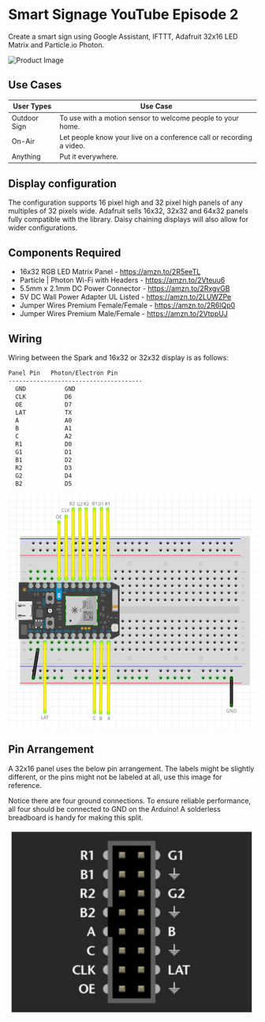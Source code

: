 # Smart Signage YouTube Episode 2
Create a smart sign using Google Assistant, IFTTT, Adafruit 32x16 LED Matrix and Particle.io Photon.

![Product Image](https://github.com/techzonetips/youtube/blob/master/smart-signage-2/images/github-sign-image.png)

## Use Cases

User Types  | Use Case
------------- | -------------
Outdoor Sign | To use with a motion sensor to welcome people to your home.
On-Air  | Let people know your live on a conference call or recording a video.
Anything  | Put it everywhere.

## Display configuration
The configuration supports 16 pixel high and 32 pixel high panels of any multiples of 32 pixels wide. Adafruit sells 16x32, 32x32 and 64x32 panels fully compatible with the library. Daisy chaining displays will also allow for wider configurations.

## Components Required
- 16x32 RGB LED Matrix Panel - https://amzn.to/2R5eeTL
- Particle | Photon Wi-Fi with Headers - https://amzn.to/2Vteuu6
- 5.5mm x 2.1mm DC Power Connector - https://amzn.to/2RxgvGB
- 5V DC Wall Power Adapter UL Listed - https://amzn.to/2LUWZPe
- Jumper Wires Premium Female/Female - https://amzn.to/2R6lQp0
- Jumper Wires Premium Male/Female - https://amzn.to/2VtppUJ

## Wiring
Wiring between the Spark and 16x32 or 32x32 display is as follows:

```
Panel Pin	Photon/Electron Pin
--------------------------------------
  GND			GND		
  CLK			D6		
  OE			D7		
  LAT		    TX	
  A		        A0	
  B		        A1		
  C		        A2	
  R1			D0		
  G1			D1		
  B1			D2		
  R2			D3		
  G2			D4		
  B2			D5
  ```
![Wiring Image](https://github.com/techzonetips/youtube/blob/master/smart-signage-2/images/wiring.png)

## Pin Arrangement
A 32x16 panel uses the below pin arrangement. The labels might be slightly different, or the pins might not be labeled at all, use this image for reference.

Notice there are four ground connections. To ensure reliable performance, all four should be connected to GND on the Arduino! A solderless breadboard is handy for making this split.

![Wiring Image](https://github.com/techzonetips/youtube/blob/master/smart-signage-2/images/pin-layout.png)


